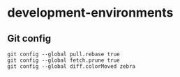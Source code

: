 # development-environments

## Git config

```shell
git config --global pull.rebase true
git config --global fetch.prune true
git config --global diff.colorMoved zebra
```
